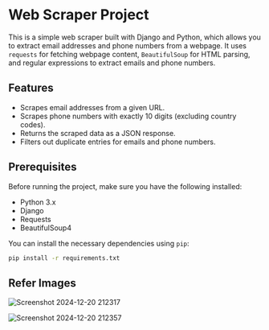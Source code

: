 # Web Scraper Project

This is a simple web scraper built with Django and Python, which allows you to extract email addresses and phone numbers from a webpage. It uses `requests` for fetching webpage content, `BeautifulSoup` for HTML parsing, and regular expressions to extract emails and phone numbers.

## Features
- Scrapes email addresses from a given URL.
- Scrapes phone numbers with exactly 10 digits (excluding country codes).
- Returns the scraped data as a JSON response.
- Filters out duplicate entries for emails and phone numbers.

## Prerequisites

Before running the project, make sure you have the following installed:
- Python 3.x
- Django
- Requests
- BeautifulSoup4

You can install the necessary dependencies using `pip`:

```bash
pip install -r requirements.txt
```

## Refer Images

![Screenshot 2024-12-20 212317](https://github.com/user-attachments/assets/3435e5e4-98ad-4cf2-807e-8e9d25074fae)

![Screenshot 2024-12-20 212357](https://github.com/user-attachments/assets/592f5ff2-022d-408e-9a29-8649335986f3)


